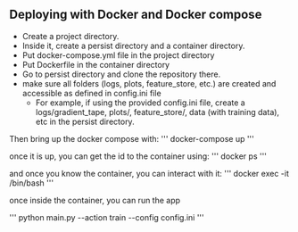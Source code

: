 ## Deploying with Docker and Docker compose
* Create a project directory.
* Inside it, create a persist directory and a container directory.
* Put docker-compose.yml file in the project directory
* Put Dockerfile in the container directory
* Go to persist directory and clone the repository there.
* make sure all folders (logs, plots, feature_store, etc.) are created and accessible as defined in config.ini file
  * For example, if using the provided config.ini file, create a logs/gradient_tape, plots/, feature_store/, data (with training data), etc in the persist directory.

Then bring up the docker compose with:
'''
docker-compose up
'''

once it is up, you can get the id to the container using:
'''
docker ps
'''

and once you know the container, you can interact with it:
'''
docker exec -it <containerid> /bin/bash
'''

once inside the container, you can run the app

'''
python main.py --action train --config config.ini
'''